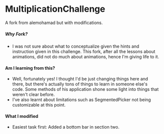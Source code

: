 # MultiplicationChallenge
A fork from alemohamad but with modifications.

##### Why Fork?
- I was not sure about what to conceptualize given the hints and instruction given in this challenge. This fork, after all the lessons about animations, did not do much about animations, hence I'm giving life to it.

#### Am I learning from this?
- Well, fortunately yes! I thought I'd be just changing things here and there, but there's actually tons of things to learn in someone else's code. Some methods of his application shone some light into things that weren't clear before.
- I've also learnt about limitations such as SegmentedPicker not being customizable at this point.

#### What I modified
- Easiest task first: Added a bottom bar in section two.
